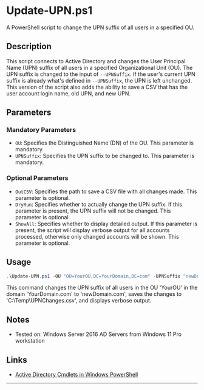 # Update-UPN.ps1

A PowerShell script to change the UPN suffix of all users in a specified OU.

## Description

This script connects to Active Directory and changes the User Principal Name (UPN) suffix of all users in a specified Organizational Unit (OU). The UPN suffix is changed to the input of `--UPNSuffix`. If the user's current UPN suffix is already what's defined in `--UPNSuffix`, the UPN is left unchanged. This version of the script also adds the ability to save a CSV that has the user account login name, old UPN, and new UPN.

## Parameters

### Mandatory Parameters
- `OU`: Specifies the Distinguished Name (DN) of the OU. This parameter is mandatory.
- `UPNSuffix`: Specifies the UPN suffix to be changed to. This parameter is mandatory.

### Optional Parameters
- `OutCSV`: Specifies the path to save a CSV file with all changes made. This parameter is optional.
- `DryRun`: Specifies whether to actually change the UPN suffix. If this parameter is present, the UPN suffix will not be changed. This parameter is optional.
- `ShowAll`: Specifies whether to display detailed output. If this parameter is present, the script will display verbose output for all accounts processed, otherwise only changed accounts will be shown. This parameter is optional.

## Usage

```powershell
.\Update-UPN.ps1 -OU "OU=YourOU,DC=YourDomain,DC=com" -UPNSuffix "newDomain.com" -OutCSV "C:\Temp\UPNChanges.csv" -ShowAll
```

This command changes the UPN suffix of all users in the OU 'YourOU' in the domain 'YourDomain.com' to 'newDomain.com', saves the changes to 'C:\Temp\UPNChanges.csv', and displays verbose output.

## Notes
- Tested on: Windows Server 2016 AD Servers from Windows 11 Pro workstation

## Links

- [Active Directory Cmdlets in Windows PowerShell](https://docs.microsoft.com/en-us/powershell/module/activedirectory/?view=windowsserver2019-ps)

---